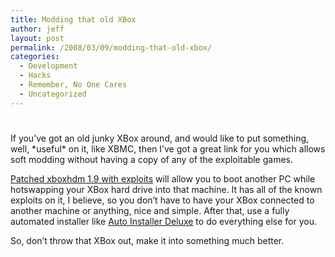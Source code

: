 ```yaml
---
title: Modding that old XBox
author: jeff
layout: post
permalink: /2008/03/09/modding-that-old-xbox/
categories:
  - Development
  - Hacks
  - Remember, No One Cares
  - Uncategorized
---
```

# 

If you’ve got an old junky XBox around, and would like to put something, well, \*useful\* on it, like XBMC, then I’ve got a great link for you which allows soft modding without having a copy of any of the exploitable games.

[Patched xboxhdm 1.9 with exploits][1] will allow you to boot another PC while hotswapping your XBox hard drive into that machine. It has all of the known exploits on it, I believe, so you don’t have to have your XBox connected to another machine or anything, nice and simple. After that, use a fully automated installer like [Auto Installer Deluxe][2] to do everything else for you.

 [1]: http://www.mediafire.com/?ybytdtnmt93
 [2]: http://aideluxe.com/

So, don’t throw that XBox out, make it into something much better.